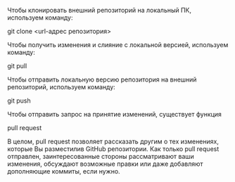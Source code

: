 Чтобы клонировать внешний репозиторий на локальный ПК, используем команду:

git clone <url-адрес репозитория>

Чтобы получить изменения и слияние с локальной версией, используем команду:

git pull

Чтобы отправить локальную версию репозитория на внешний репозиторий, используем команду:

git push

Чтобы отправить запрос на принятие изменений, существует функция

pull request

В целом, pull request позволяет рассказать другим о тех изменениях, которые Вы разместилив GitHub репозитории. Как только pull request отправлен, заинтересованные стороны рассматривают ваши изменения, обсуждают возможные правки или даже добавляют дополняющие коммиты, если нужно.